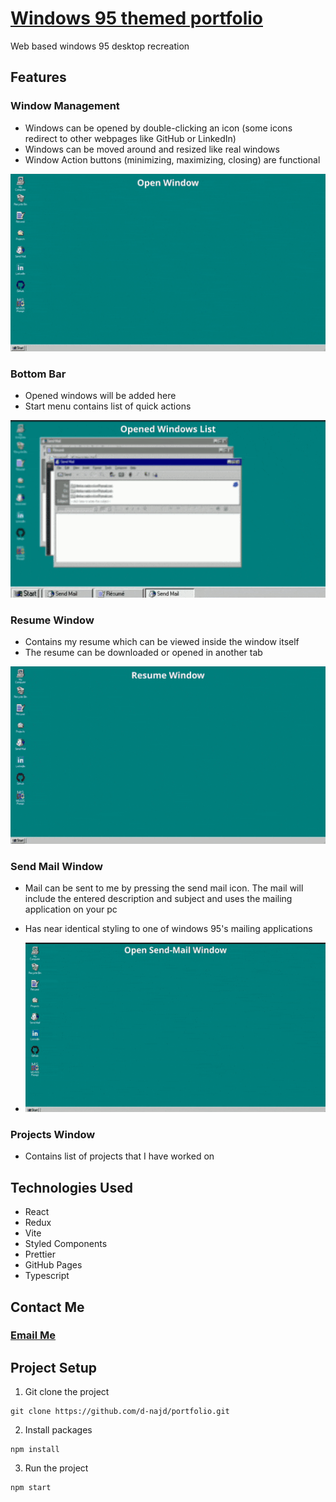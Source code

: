 # [Windows 95 themed portfolio](https://d-najd.github.io/portfolio/)

Web based windows 95 desktop recreation

## Features

### Window Management

* Windows can be opened by double-clicking an icon (some icons redirect to other
  webpages like GitHub or LinkedIn)
* Windows can be moved around and resized like real windows
* Window Action buttons (minimizing, maximizing, closing) are functional

![Window Features](./github-clips/Window-Features.gif)

### Bottom Bar

* Opened windows will be added here
* Start menu contains list of quick actions

![Bottom Bar Features](./github-clips/BottomBar-Features.gif)

### Resume Window

* Contains my resume which can be viewed inside the window itself
* The resume can be downloaded or opened in another tab

![Resume Window Features](./github-clips/Resume-Window-Features.gif)

### Send Mail Window

* Mail can be sent to me by pressing the send mail icon. The mail will include
  the entered description and subject and uses the mailing application on your
  pc
* Has near identical styling to one of windows 95's mailing applications

* ![Send Mail Window Features](./github-clips/SendMail-Window-Features.gif)

### Projects Window

* Contains list of projects that I have worked on

## Technologies Used

- React
- Redux
- Vite
- Styled Components
- Prettier
- GitHub Pages
- Typescript

## Contact Me

### [Email Me](mailto:dimitar.najdovskiw@gmail.com)

## Project Setup

1. Git clone the project

```shell
git clone https://github.com/d-najd/portfolio.git
```

2. Install packages

```shell
npm install
```

3. Run the project

```shell
npm start
```
